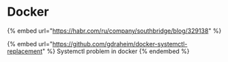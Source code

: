 # Docker

{% embed url="https://habr.com/ru/company/southbridge/blog/329138" %}

{% embed url="https://github.com/gdraheim/docker-systemctl-replacement" %}
Systemctl problem in docker
{% endembed %}
